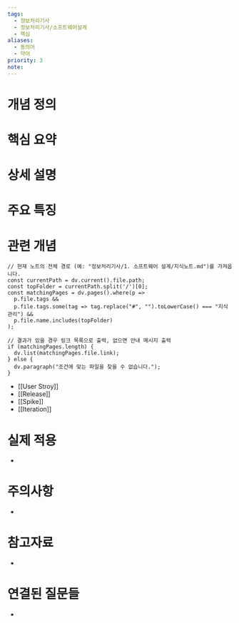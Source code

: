 ```yaml
---
tags:
  - 정보처리기사
  - 정보처리기사/소프트웨어설계
  - 핵심
aliases:
  - 동의어
  - 약어
priority: 3
note:
---
```

# 개념 정의 
<!-- 핵심 개념을 간단명료하게 정의합니다 --> 
# 핵심 요약 
<!-- 이 개념의 가장 중요한 포인트들을 요약합니다 --> 
# 상세 설명 
<!-- 개념에 대한 자세한 설명을 작성합니다 --> 
# 주요 특징 
<!-- 개념의 특징적인 부분들을 정리합니다 --> 
# 관련 개념 
<!-- 연관된 다른 개념들을 링크하고 관계를 설명합니다 --> 
```dataviewjs
// 현재 노트의 전체 경로 (예: "정보처리기사/1. 소프트웨어 설계/지식노트.md")를 가져옵니다.
const currentPath = dv.current().file.path;
const topFolder = currentPath.split('/')[0];
const matchingPages = dv.pages().where(p =>
  p.file.tags &&
  p.file.tags.some(tag => tag.replace("#", "").toLowerCase() === "지식관리") &&
  p.file.name.includes(topFolder)
);

// 결과가 있을 경우 링크 목록으로 출력, 없으면 안내 메시지 출력
if (matchingPages.length) {
  dv.list(matchingPages.file.link);
} else {
  dv.paragraph("조건에 맞는 파일을 찾을 수 없습니다.");
}
```
- [[User Stroy]]
- [[Release]]
- [[Spike]]
- [[Iteration]]
# 실제 적용 
- <!-- 실무/실생활에서의 활용 예시를 작성합니다 --> 
# 주의사항 
- <!-- 개념을 사용할 때 주의해야 할 점들을 정리합니다 --> 
# 참고자료 
- <!-- 추가 학습에 도움이 되는 자료들을 정리합니다 --> 
# 연결된 질문들 
- <!-- 이 개념과 관련된 질문 노트들을 링크합니다 -->